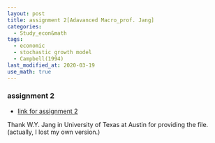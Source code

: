 ```yaml
---
layout: post
title: assignment 2[Adavanced Macro_prof. Jang]
categories:
  - Study_econ&math
tags:
  - economic
  - stochastic growth model
  - Campbell(1994)
last_modified_at: 2020-03-19
use_math: true
---
```


### assignment 2

* [link for assignment 2](https://drive.google.com/uc?export=view&id=1pN35IkHiJhQvwic34_1Log2sYb5ZurKw)  

Thank W.Y. Jang in University of Texas at Austin for providing the file. (actually, I lost my own version.)